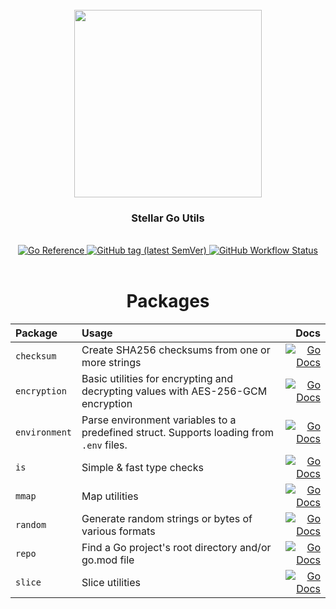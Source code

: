 <div align="center">
  <br/>
  <img src="https://res.cloudinary.com/stellaraf/image/upload/v1604277355/stellar-logo-gradient.svg" width="300" />
  <br/>
  <h3>Stellar Go Utils</a></h3>
  <br/>
  <a href="https://pkg.go.dev/go.stellar.af/utils">
    <img src="https://img.shields.io/badge/godoc-reference-007D9C.svg?style=for-the-badge" alt="Go Reference">
  </a>
  <a href="https://github.com/stellaraf/go-utils/tags">
    <img alt="GitHub tag (latest SemVer)" src="https://img.shields.io/github/v/tag/stellaraf/go-utils?color=%2306D6A0&label=version">
  </a>
  <a href="https://github.com/stellaraf/go-utils/actions/workflows/tests.yml">
    <img alt="GitHub Workflow Status" src="https://img.shields.io/github/actions/workflow/status/stellaraf/go-utils/tests.yml">
  </a>
  <br/>
  <br/>

  # Packages

  | Package       | Usage                                                                                   |                                                                                                                                          Docs |
  | :------------ | :-------------------------------------------------------------------------------------- | --------------------------------------------------------------------------------------------------------------------------------------------: |
  | `checksum`    | Create SHA256 checksums from one or more strings                                        |    [![Go Docs](https://img.shields.io/badge/godoc-reference-007D9C.svg?style=for-the-badge)](https://pkg.go.dev/go.stellar.af/utils/checksum) |
  | `encryption`  | Basic utilities for encrypting and decrypting values with AES-256-GCM encryption        |  [![Go Docs](https://img.shields.io/badge/godoc-reference-007D9C.svg?style=for-the-badge)](https://pkg.go.dev/go.stellar.af/utils/encryption) |
  | `environment` | Parse environment variables to a predefined struct. Supports loading from `.env` files. | [![Go Docs](https://img.shields.io/badge/godoc-reference-007D9C.svg?style=for-the-badge)](https://pkg.go.dev/go.stellar.af/utils/environment) |
  | `is`          | Simple & fast type checks                                                               |          [![Go Docs](https://img.shields.io/badge/godoc-reference-007D9C.svg?style=for-the-badge)](https://pkg.go.dev/go.stellar.af/utils/is) |
  | `mmap`        | Map utilities                                                                           |        [![Go Docs](https://img.shields.io/badge/godoc-reference-007D9C.svg?style=for-the-badge)](https://pkg.go.dev/go.stellar.af/utils/mmap) |
  | `random`      | Generate random strings or bytes of various formats                                     |      [![Go Docs](https://img.shields.io/badge/godoc-reference-007D9C.svg?style=for-the-badge)](https://pkg.go.dev/go.stellar.af/utils/random) |
  | `repo`        | Find a Go project's root directory and/or go.mod file                                   |        [![Go Docs](https://img.shields.io/badge/godoc-reference-007D9C.svg?style=for-the-badge)](https://pkg.go.dev/go.stellar.af/utils/repo) |
  | `slice`       | Slice utilities                                                                         |       [![Go Docs](https://img.shields.io/badge/godoc-reference-007D9C.svg?style=for-the-badge)](https://pkg.go.dev/go.stellar.af/utils/slice) |

</div>